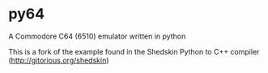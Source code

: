 # py64
A Commodore C64 (6510) emulator written in python

This is a fork of the example found in the Shedskin Python to C++ compiler (http://gitorious.org/shedskin)
